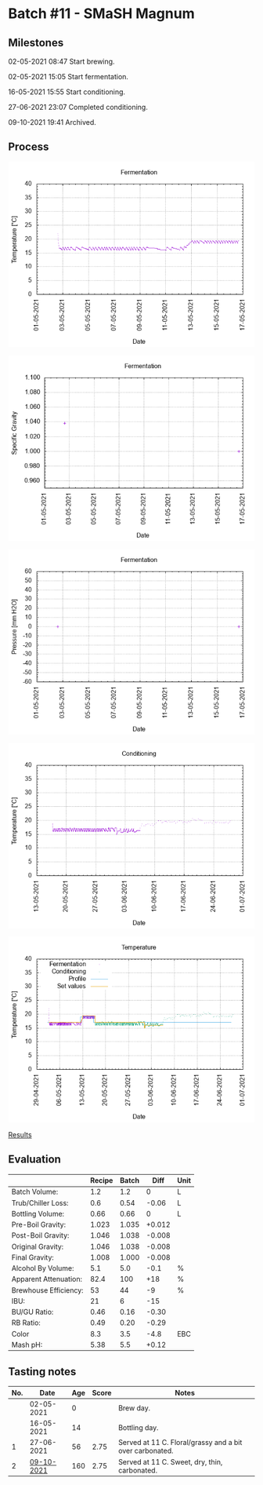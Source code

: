 # Batch #11 - SMaSH Magnum

## Milestones

02-05-2021 08:47 Start brewing.

02-05-2021 15:05 Start fermentation.

16-05-2021 15:55 Start conditioning.

27-06-2021 23:07 Completed conditioning.

09-10-2021 19:41 Archived.

## Process

![fermentation](fermentation.png)

![specific gravity](gravity.png)

![pressure](pressure.png)

![conditioning](conditioning.png)

![temperature](temperature.png)

[Results](./Batch_11_SMaSH_Magnum_results.pdf)

## Evaluation

|                         | Recipe | Batch | Diff   | Unit |
|-------------------------|--------|-------|--------|------|
| Batch Volume:           | 1.2    | 1.2   |  0     | L    |
| Trub/Chiller Loss:      | 0.6    | 0.54  | -0.06  | L    |
| Bottling Volume:        | 0.66   | 0.66  |  0     | L    |
| Pre-Boil Gravity:       | 1.023  | 1.035 | +0.012 |      |
| Post-Boil Gravity:      | 1.046  | 1.038 | -0.008 |      |
| Original Gravity:       | 1.046  | 1.038 | -0.008 |      |
| Final Gravity:          | 1.008  | 1.000 | -0.008 |      |
| Alcohol By Volume:      | 5.1    | 5.0   | -0.1   | %    |
| Apparent Attenuation:   | 82.4   | 100   | +18    | %    |
| Brewhouse Efficiency:   | 53     | 44    | -9     | %    |
| IBU:                    | 21     | 6     | -15    |      |
| BU/GU Ratio:            | 0.46   | 0.16  | -0.30  |      |
| RB Ratio:               | 0.49   | 0.20  | -0.29  |      |
| Color                   | 8.3    | 3.5   | -4.8   | EBC  |
| Mash pH:                | 5.38   | 5.5   | +0.12  |      |

## Tasting notes

| No. | Date       | Age | Score | Notes |
|-----|------------|-----|-------|-------|
|     | 02-05-2021 |   0 |       | Brew day. |
|     | 16-05-2021 |  14 |       | Bottling day. |
|   1 | 27-06-2021 |  56 |  2.75 | Served at 11 C. Floral/grassy and a bit over carbonated. |
|   2 | [09-10-2021](20211009_Batch_11_SMaSH_Magnum_BJCP_Scoresheet-2_2.pdf) | 160 |  2.75 | Served at 11 C. Sweet, dry, thin, carbonated. |

